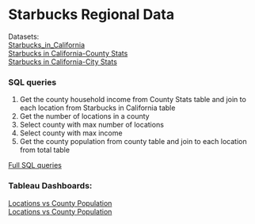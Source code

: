 # Starbucks Regional Data
Datasets:  
[Starbucks_in_California](https://data.world/alice-c/starbucks)  
[Starbucks in California-County Stats](https://data.world/alice-c/starbucks)  
[Starbucks in California-City Stats](https://data.world/alice-c/starbucks)  

### SQL queries
  1. Get the county household income from County Stats table and join to each location from Starbucks in California table
  2. Get the number of locations in a county
  3. Select county with max number of locations
  4. Select county with max income
  5. Get the county population from county table and join to each location from total table

[Full SQL queries](https://github.com/christabel-paul/Starbucks_Regional_Data/blob/main/SQLQuery1.sql)




### Tableau Dashboards:  
[Locations vs County Population](https://public.tableau.com/views/StarbucksLocationsinCalifornia-Population/PopDashboard?:language=en-US&:display_count=n&:origin=viz_share_link)  
[Locations vs County Population](https://public.tableau.com/shared/C4FZBB9W6?:display_count=n&:origin=viz_share_link)
